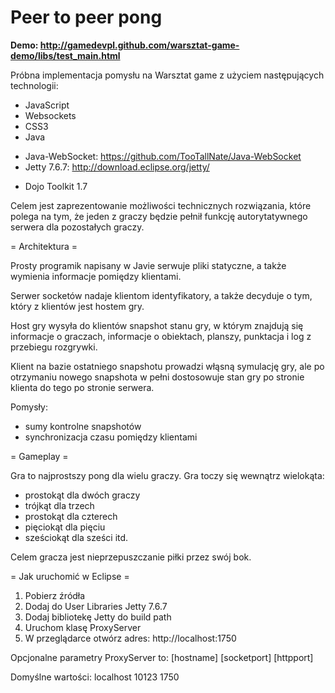 Peer to peer pong
==================

**Demo: http://gamedevpl.github.com/warsztat-game-demo/libs/test_main.html**

Próbna implementacja pomysłu na Warsztat game z użyciem następujących technologii:
- JavaScript
- Websockets
- CSS3
- Java
* Java-WebSocket: https://github.com/TooTallNate/Java-WebSocket
* Jetty 7.6.7: http://download.eclipse.org/jetty/
- Dojo Toolkit 1.7

Celem jest zaprezentowanie możliwości technicznych rozwiązania, które polega na tym, że jeden z graczy będzie pełnił funkcję autorytatywnego serwera dla pozostałych graczy.

= Architektura =

Prosty programik napisany w Javie serwuje pliki statyczne, a także wymienia informacje pomiędzy klientami.

Serwer socketów nadaje klientom identyfikatory, a także decyduje o tym, który z klientów jest hostem gry.

Host gry wysyła do klientów snapshot stanu gry, w którym znajdują się informacje o graczach, informacje o obiektach, planszy, punktacja i log z przebiegu rozgrywki.

Klient na bazie ostatniego snapshotu prowadzi włąsną symulację gry, ale po otrzymaniu nowego snapshota w pełni dostosowuje stan gry po stronie klienta do tego po stronie serwera.

Pomysły:
- sumy kontrolne snapshotów
- synchronizacja czasu pomiędzy klientami

= Gameplay =

Gra to najprostszy pong dla wielu graczy. Gra toczy się wewnątrz wielokąta:
- prostokąt dla dwóch graczy
- trójkąt dla trzech
- prostokąt dla czterech
- pięciokąt dla pięciu
- sześciokąt dla sześci itd.

Celem gracza jest nieprzepuszczanie piłki przez swój bok.

= Jak uruchomić w Eclipse =
1. Pobierz źródła
2. Dodaj do User Libraries Jetty 7.6.7
3. Dodaj bibliotekę Jetty do build path
4. Uruchom klasę ProxyServer
5. W przeglądarce otwórz adres: http://localhost:1750

Opcjonalne parametry ProxyServer to:
[hostname] [socketport] [httpport]

Domyślne wartości: localhost 10123 1750